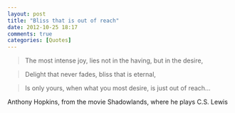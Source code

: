 ```yaml
---
layout: post
title: "Bliss that is out of reach"
date: 2012-10-25 18:17
comments: true
categories: [Quotes] 
---
```

>The most intense joy, lies not in the having, but in the desire,

>Delight that never fades, bliss that is eternal,

>Is only yours, when what you most desire, is just out of reach...

Anthony Hopkins, from the movie Shadowlands, where he plays C.S. Lewis
